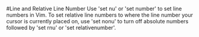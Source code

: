 #Line and Relative Line Number
Use 'set nu' or 'set number' to set line numbers in Vim. To set relative line numbers to where the line number your cursor is currently placed on, use 'set nonu' to turn off absolute numbers followed by 'set rnu' or 'set relativenumber'.
